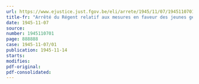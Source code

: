 ```yaml
---
url: https://www.ejustice.just.fgov.be/eli/arrete/1945/11/07/1945110701/justel
title-fr: "Arrêté du Régent relatif aux mesures en faveur des jeunes gens dont les études moyennes commerciales n'ont pu être terminées pendant l'occupation"
date: 1945-11-07
source:
number: 1945110701
page: 888888
case: 1945-11-07/01
publication: 1945-11-14
starts:
modifies:
pdf-original:
pdf-consolidated:
---
```


